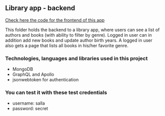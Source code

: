 ## Library app - backend
<a href="https://github.com/sallatero/Full-Stack/tree/master/library-frontend">Check here the code for the frontend of this app</a>
<br/>
<p>This folder holds the backend to a library app, where users can see a list of authors and books (with ability to filter by genre). Logged in user can in addition add new books and update author birth years. A logged in user also gets a page that lists all books in his/her favorite genre.</p>
<h3>Technologies, languages and libraries used in this project </h3>
<ul><li>MongoDB</li>
<li>GraphQL and Apollo</li>
<li>jsonwebtoken for authentication</li></ul>

<h3> You can test it with these test credentials </h3>
<ul><li>username: salla</li>
<li>password: secret</li></ul>

<br/>
<br/>
<br/>

## 
